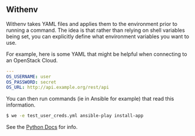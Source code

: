 Withenv
-------

Withenv takes YAML files and applies them to the environment prior to
running a command. The idea is that rather than relying on shell
variables being set, you can explicitly define what environment
variables you want to use.

For example, here is some YAML that might be helpful when connecting
to an OpenStack Cloud.

```yaml
---
OS_USERNAME: user
OS_PASSWORD: secret
OS_URL: http://api.example.org/rest/api
```

You can then run commands (ie in Ansible for example) that read this
information.

```bash
$ we -e test_user_creds.yml ansible-play install-app
```

See the [Python Docs](https://withenv.readthedocs.org) for info.
